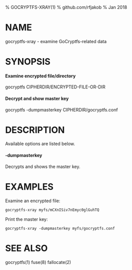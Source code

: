 % GOCRYPTFS-XRAY(1)
% github.com/rfjakob
% Jan 2018

NAME
====

gocryptfs-xray - examine GoCryptfs-related data

SYNOPSIS
========

#### Examine encrypted file/directory
gocryptfs CIPHERDIR/ENCRYPTED-FILE-OR-DIR

#### Decrypt and show master key
gocryptfs -dumpmasterkey CIPHERDIR/gocryptfs.conf

DESCRIPTION
===========

Available options are listed below.

#### -dumpmasterkey
Decrypts and shows the master key.

EXAMPLES
========

Examine an encrypted file:

	gocryptfs-xray myfs/mCXnISiv7nEmyc0glGuhTQ

Print the master key:

	gocryptfs-xray -dumpmasterkey myfs/gocryptfs.conf

SEE ALSO
========
gocryptfs(1) fuse(8) fallocate(2)
